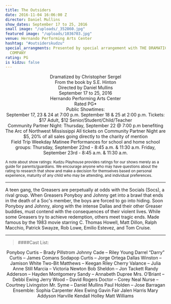 ```yaml
---
title: The Outsiders
date: 2016-11-04 16:06:00 Z
director: Daniel Mullins
show_dates: September 17 to 25, 2016
small image: "/uploads/_352860.jpg"
featured image: "/uploads/1036703.jpg"
venue: Hernando Performing Arts Center
hashtag: "#outsiderskudzu"
special_arrangments: Presented by special arrangement with THE DRAMATIC PUBLISHING
  COMPANY
rating: PG
is kidzu: false
---
```


<center>
Dramatized by Christopher Sergel<br>
From the book by S.E. Hinton<br>
Directed by Daniel Mullins<br>
September 17 to 25, 2016<br>
Hernando Performing Arts Center<br>
Rated PG*<br>
</center>

<center>
Public Showtimes:<br>
September 17, 23 & 24 at 7:00 p.m.  
September 18 & 25 at 2:00 p.m.  
Tickets: $17 Adult, $12 Senior/Student/Child/Teacher  
</center>

<center>
Community Partner Night:  
Thursday, September 22 @ 7:00 p.m  
benefiting The Arc of Northwest Mississippi  
All tickets on Community Partner Night are $5, 20% of all sales going directly to the charity of mention  
<br>
Field Trip Weekday Matinee Performances for school and home school groups:
Thursday, September 22nd - 8:45 a.m. & 11:30 a.m.  
Friday, September 23rd - 8:45 a.m. & 11:30 a.m.  

</center>

<small>A note about show ratings: Kudzu Playhouse provides ratings for our shows merely as a guide for parents/guardians.  We encourage anyone who may have questions about the rating to research that show and make a decision for themselves based on personal experience, maturity of any child who may be attending, and individual preferences.</small>

---

A teen gang, the Greasers are perpetually at odds with the Socials (Socs), a rival group. When Greasers Ponyboy and Johnny get into a brawl that ends in the death of a Soc's member, the boys are forced to go into hiding. Soon Ponyboy and Johnny, along with the intense Dallas and their other Greaser buddies, must contend with the consequences of their violent lives. While some Greasers try to achieve redemption, others meet tragic ends. Made famous by the 1983 movie starring C. Thomas Howell, Matt Dillon, Ralph Macchio, Patrick Swayze, Rob Lowe, Emilio Estevez, and Tom Cruise.

---

> ####Cast List:

<center>
Ponyboy Curtis – Brady Pillstrom  
Johnny Cade – Riley Young  
Darrel “Darry” Curtis – James Comans  
Sodapop Curtis – Jorge Ortega  
Dallas Winston – Jamison White  
Two-Bit Matthews – Keegan Riley  
Cherry Valance – Julia Anne Still  
Marcia – Victoria Newton  
Bob Sheldon – Jon Tackett  
Randy Adderson – Hayden Montgomery  
Sandy – Annabeth Dupree  
Mrs. O’Briant – Debbi Ewing  
Jerry Wood – David Rogers  
Doctor – Corey Neal  
Nurse – Courtney Livingston  
Mr. Syme – Daniel Mullins   
Paul Holden – Jose Barragan  
<br>
Ensemble:  
Sophia Carpenter  
Alex Ewing  
Gavin Fair  
Jalen Harris  
Mary Addyson Harville  
Kendall Holley  
Matt Williams  
</center>